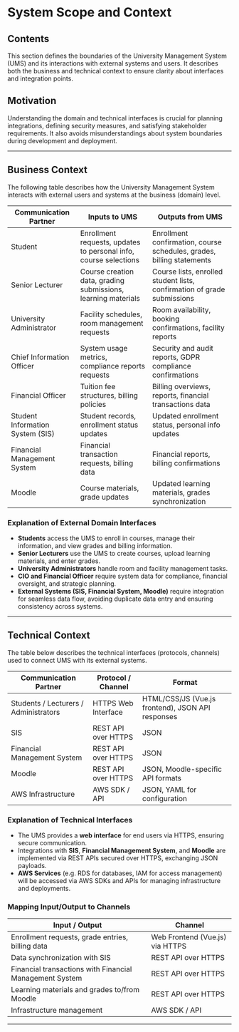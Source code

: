 # System Scope and Context

## Contents

This section defines the boundaries of the University Management System (UMS) and its interactions with external systems and users. It describes both the business and technical context to ensure clarity about interfaces and integration points.

## Motivation

Understanding the domain and technical interfaces is crucial for planning integrations, defining security measures, and satisfying stakeholder requirements. It also avoids misunderstandings about system boundaries during development and deployment.

---

## Business Context

The following table describes how the University Management System interacts with external users and systems at the business (domain) level.

| Communication Partner | Inputs to UMS | Outputs from UMS |
| --------------------- | ------------- | ---------------- |
| Student | Enrollment requests, updates to personal info, course selections | Enrollment confirmation, course schedules, grades, billing statements |
| Senior Lecturer | Course creation data, grading submissions, learning materials | Course lists, enrolled student lists, confirmation of grade submissions |
| University Administrator | Facility schedules, room management requests | Room availability, booking confirmations, facility reports |
| Chief Information Officer | System usage metrics, compliance reports requests | Security and audit reports, GDPR compliance confirmations |
| Financial Officer | Tuition fee structures, billing policies | Billing overviews, reports, financial transactions data |
| Student Information System (SIS) | Student records, enrollment status updates | Updated enrollment status, personal info updates |
| Financial Management System | Financial transaction requests, billing data | Financial reports, billing confirmations |
| Moodle | Course materials, grade updates | Updated learning materials, grades synchronization |

### Explanation of External Domain Interfaces

- **Students** access the UMS to enroll in courses, manage their information, and view grades and billing information.
- **Senior Lecturers** use the UMS to create courses, upload learning materials, and enter grades.
- **University Administrators** handle room and facility management tasks.
- **CIO and Financial Officer** require system data for compliance, financial oversight, and strategic planning.
- **External Systems (SIS, Financial System, Moodle)** require integration for seamless data flow, avoiding duplicate data entry and ensuring consistency across systems.

---

## Technical Context

The table below describes the technical interfaces (protocols, channels) used to connect UMS with its external systems.

| Communication Partner | Protocol / Channel | Format |
| --------------------- | ------------------ | ------ |
| Students / Lecturers / Administrators | HTTPS Web Interface | HTML/CSS/JS (Vue.js frontend), JSON API responses |
| SIS | REST API over HTTPS | JSON |
| Financial Management System | REST API over HTTPS | JSON |
| Moodle | REST API over HTTPS | JSON, Moodle-specific API formats |
| AWS Infrastructure | AWS SDK / API | JSON, YAML for configuration |

### Explanation of Technical Interfaces

- The UMS provides a **web interface** for end users via HTTPS, ensuring secure communication.
- Integrations with **SIS**, **Financial Management System**, and **Moodle** are implemented via REST APIs secured over HTTPS, exchanging JSON payloads.
- **AWS Services** (e.g. RDS for databases, IAM for access management) will be accessed via AWS SDKs and APIs for managing infrastructure and deployments.

### Mapping Input/Output to Channels

| Input / Output | Channel |
| -------------- | ------- |
| Enrollment requests, grade entries, billing data | Web Frontend (Vue.js) via HTTPS |
| Data synchronization with SIS | REST API over HTTPS |
| Financial transactions with Financial Management System | REST API over HTTPS |
| Learning materials and grades to/from Moodle | REST API over HTTPS |
| Infrastructure management | AWS SDK / API |

---

